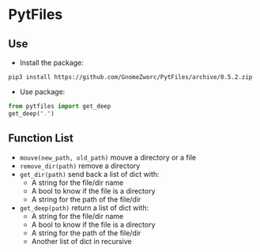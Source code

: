 # PytFiles

## Use

* Install the package:
```
pip3 install https://github.com/GnomeZworc/PytFiles/archive/0.5.2.zip
```
* Use package:
```python
from pytfiles import get_deep
get_deep(".")
```

## Function List

* `mouve(new_path, old_path)` mouve a directory or a file
* `remove_dir(path)` remove a directory
* `get_dir(path)` send back a list of dict with:
  * A string for the file/dir name
  * A bool to know if the file is a directory
  * A string for the path of the file/dir
* `get_deep(path)` return a list of dict with:
  * A string for the file/dir name
  * A bool to know if the file is a directory
  * A string for the path of the file/dir
  * Another list of dict in recursive

